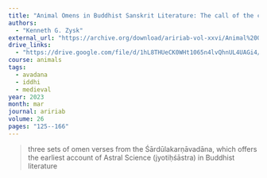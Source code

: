 ```yaml
---
title: "Animal Omens in Buddhist Sanskrit Literature: The call of the crow, the howl of the jackal, and the knowledge of the wagtail"
authors:
  - "Kenneth G. Zysk"
external_url: "https://archive.org/download/aririab-vol-xxvi/Animal%20Omens%20in%20Buddhist%20Sanskrit%20Literature.pdf"
drive_links:
  - "https://drive.google.com/file/d/1hL8THUeCK0WHt1065n4lvQhnUL4UAGi4/view?usp=drivesdk"
course: animals
tags:
  - avadana
  - iddhi
  - medieval
year: 2023
month: mar
journal: aririab
volume: 26
pages: "125--166"
---
```


> three sets of omen verses from the Śārdūlakarṇāvadāna, which offers the earliest account of Astral Science (jyotiḥśāstra) in Buddhist literature
